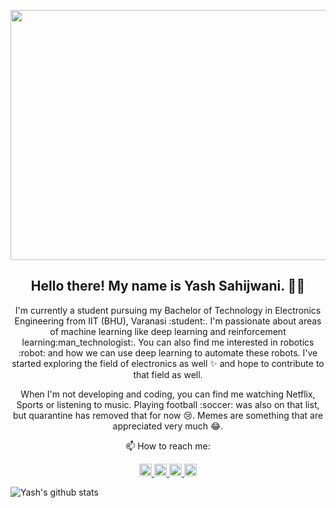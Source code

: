 <p align="center">
 <img  width="800" height="400" src="https://github.com/Terabyte17/Terabyte17/blob/master/social/yashs.gif">
</p>

<h2 align="center">Hello there! My name is Yash Sahijwani. 👋🤓</h2>
<p align="center">I'm currently a student pursuing my Bachelor of Technology in Electronics Engineering from IIT (BHU), Varanasi :student:. I'm passionate about areas of machine learning like deep learning and reinforcement learning:man_technologist:. You can also find me interested in robotics :robot: and how we can use deep learning to automate these robots. I've started exploring the field of electronics as well ✨ and hope to contribute to that field as well. 
</p>

<p align="center">When I'm not developing and coding, you can find me watching Netflix, Sports or listening to music. Playing football :soccer: was also on that list, but quarantine has removed that for now 😢. Memes are something that are appreciated very much 😂. </p>

<p align="center">📫 How to reach me: </p>
<p align="center">
  <a href="https://github.com/Terabyte17">
    <img src="https://github.com/Terabyte17/Terabyte17/blob/master/social/github.png" width="20px;">
  </a>
  <a href="https://www.linkedin.com/in/yash-sahijwani-b36aa3149/">
    <img src="https://github.com/Terabyte17/Terabyte17/blob/master/social/linkedin.svg" width="20px;">
  </a>
  <a href="https://twitter.com/terabyte_17">
    <img src="https://github.com/Terabyte17/Terabyte17/blob/master/social/twitter.svg" width="20px;">
  </a>
  <a href="https://www.instagram.com/yash_sahijwani/">
    <img src="https://github.com/Terabyte17/Terabyte17/blob/master/social/instagram.svg" width="20px;">
  </a>
</p>

![Yash's github stats](https://github-readme-stats.vercel.app/api?username=Terabyte17&count_private=true)



